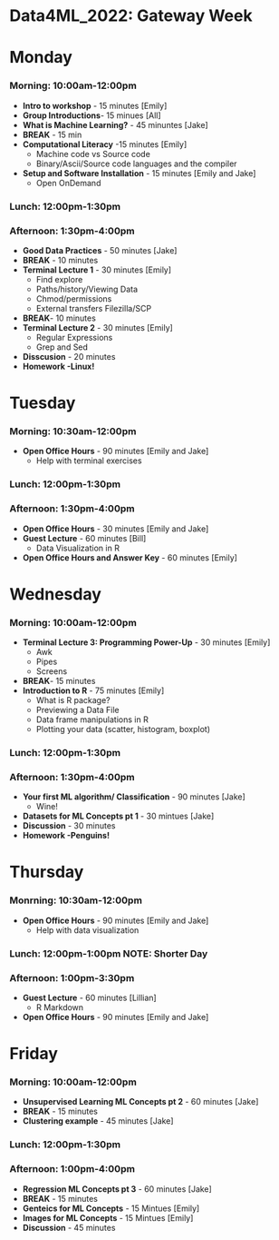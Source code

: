 # Data4ML_2022: Gateway Week

# Monday
### **Morning**: 10:00am-12:00pm
* **Intro to workshop** - 15 minutes [Emily]
* **Group Introductions**- 15 minues [All]
* **What is Machine Learning?** - 45 minuntes [Jake]
* **BREAK** - 15 min
* **Computational Literacy** -15 minutes [Emily]
  - Machine code vs Source code
  - Binary/Ascii/Source code languages and the compiler 
* **Setup and Software Installation** - 15 minutes [Emily and Jake]
  - Open OnDemand
### Lunch: 12:00pm-1:30pm
### Afternoon: 1:30pm-4:00pm
* **Good Data Practices** - 50 minutes [Jake]
* **BREAK** - 10 minutes   
* **Terminal Lecture 1** - 30 minutes [Emily]
  - Find explore
  - Paths/history/Viewing Data
  - Chmod/permissions 
  - External transfers Filezilla/SCP
* **BREAK**- 10 minutes
* **Terminal Lecture 2** - 30 minutes [Emily]
   - Regular Expressions
   - Grep and Sed
* **Disscusion** - 20 minutes
* **Homework -Linux!**
# Tuesday 
### **Morning**: 10:30am-12:00pm
* **Open Office Hours** - 90 minutes [Emily and Jake]
  - Help with terminal exercises
### Lunch: 12:00pm-1:30pm
### **Afternoon**: 1:30pm-4:00pm
* **Open Office Hours** - 30 minutes [Emily and Jake]
* **Guest Lecture** - 60 minutes [Bill]
  - Data Visualization in R
* **Open Office Hours and Answer Key** - 60 minutes [Emily]

# Wednesday
### **Morning**: 10:00am-12:00pm
* **Terminal Lecture 3: Programming Power-Up** - 30 minutes [Emily]
  - Awk
  - Pipes
  - Screens
* **BREAK**- 15 minutes
* **Introduction to R** - 75 minutes [Emily]
  - What is R package?
  - Previewing a Data File
  - Data frame manipulations in R
  - Plotting your data (scatter, histogram, boxplot)
### Lunch: 12:00pm-1:30pm
### Afternoon: 1:30pm-4:00pm
* **Your first ML algorithm/ Classification** -  90 minutes [Jake]
  - Wine!
* **Datasets for ML Concepts pt 1** - 30 mintues [Jake]
* **Discussion** - 30 minutes
* **Homework -Penguins!**

# Thursday 
### Monrning: 10:30am-12:00pm
* **Open Office Hours** - 90 minutes [Emily and Jake]
  - Help with data visualization
### Lunch: 12:00pm-1:00pm NOTE: Shorter Day
### **Afternoon**: 1:00pm-3:30pm
* **Guest Lecture** - 60 minutes [Lillian]
  - R Markdown
* **Open Office Hours** - 90 minutes [Emily and Jake]

# Friday
### **Morning**: 10:00am-12:00pm
* **Unsupervised Learning ML Concepts pt 2** - 60 minutes [Jake]
* **BREAK** - 15 minutes
* **Clustering example** - 45 minutes [Jake]
### Lunch: 12:00pm-1:30pm
### **Afternoon**: 1:00pm-4:00pm
* **Regression ML Concepts pt 3** - 60 minutes [Jake]
* **BREAK** - 15 minutes
* **Genteics for ML Concepts** - 15 Mintues [Emily]
* **Images for ML Concepts** - 15 Mintues [Emily]
* **Discussion** - 45 minutes 
